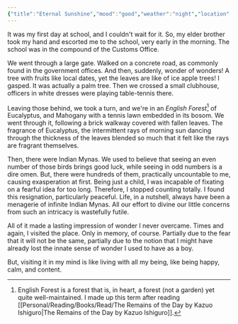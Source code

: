 ```yaml
---
{"title":"Eternal Sunshine","mood":"good","weather":"night","location":"Badda, Dhaka","created":"2023-05-17T02:47:58+06:00","updated":"2023-06-13T21:58:00+06:00","dg-note-icon":3,"dg-publish":true,"tags":["life","memory","eppiphany"],"dg-path":"Journal/Eternal Sunshine.md","permalink":"/journal/eternal-sunshine/","dgPassFrontmatter":true,"noteIcon":3}
---
```


It was my first day at school, and I couldn't wait for it. So, my elder brother took my hand and escorted me to the school, very early in the morning. The school was in the compound of the Customs Office.

We went through a large gate. Walked on a concrete road, as commonly found in the government offices. And then, suddenly, wonder of wonders! A tree with fruits like local dates, yet the leaves are like of ice apple trees! I gasped. It was actually a palm tree. Then we crossed a small clubhouse, officers in white dresses were playing table-tennis there.

Leaving those behind, we took a turn, and we're in an *English Forest*[^1] of Eucalyptus, and Mahogany with a tennis lawn embedded in its bosom. We went through it, following a brick walkway covered with fallen leaves. The fragrance of Eucalyptus, the intermittent rays of morning sun dancing through the thickness of the leaves blended so much that it felt like the rays are fragrant themselves.

Then, there were Indian Mynas. We used to believe that seeing an even number of those birds brings good luck, while seeing in odd numbers is a dire omen. But, there were hundreds of them, practically uncountable to me, causing exasperation at first. Being just a child, I was incapable of fixating on a fearful idea for too long. Therefore, I stopped counting totally. I found this resignation, particularly peaceful. Life, in a nutshell, always have been a menagerie of infinite Indian Mynas. All our effort to divine our little concerns from such an intricacy is wastefully futile.

All of it made a lasting impression of wonder I never overcame. Times and again, I visited the place. Only in memory, of course. Partially due to the fear that it will not be the same, partially due to the notion that I might have already lost the innate sense of wonder I used to have as a boy.

But, visiting it in my mind is like living with all my being, like being happy, calm, and content.

[^1]: English Forest is a forest that is, in heart, a forest (not a garden) yet quite well-maintained. I made up this term after reading [[Personal/Reading/Books/Read/The Remains of the Day by Kazuo Ishiguro\|The Remains of the Day by Kazuo Ishiguro]].